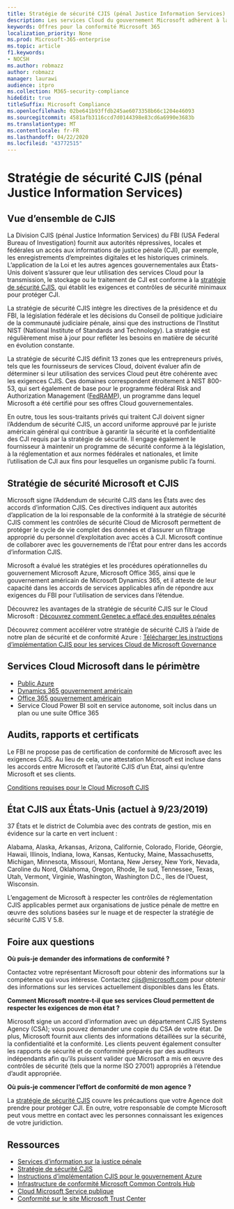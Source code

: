 ```yaml
---
title: Stratégie de sécurité CJIS (pénal Justice Information Services)
description: Les services Cloud du gouvernement Microsoft adhèrent à la politique de sécurité des services informatiques pénales.
keywords: Offres pour la conformité Microsoft 365
localization_priority: None
ms.prod: Microsoft-365-enterprise
ms.topic: article
f1.keywords:
- NOCSH
ms.author: robmazz
author: robmazz
manager: laurawi
audience: itpro
ms.collection: M365-security-compliance
hideEdit: true
titleSuffix: Microsoft Compliance
ms.openlocfilehash: 02be641b93ffdb245ae6073358b66c1204e46093
ms.sourcegitcommit: 4581afb3116ccd7d0144398e83cd6a6990e3683b
ms.translationtype: MT
ms.contentlocale: fr-FR
ms.lasthandoff: 04/22/2020
ms.locfileid: "43772515"
---
```

# <a name="criminal-justice-information-services-cjis-security-policy"></a>Stratégie de sécurité CJIS (pénal Justice Information Services)

## <a name="cjis-overview"></a>Vue d’ensemble de CJIS

La Division CJIS (pénal Justice Information Services) du FBI (USA Federal Bureau of Investigation) fournit aux autorités répressives, locales et fédérales un accès aux informations de justice pénale (CJI), par exemple, les enregistrements d’empreintes digitales et les historiques criminels. L’application de la Loi et les autres agences gouvernementales aux États-Unis doivent s’assurer que leur utilisation des services Cloud pour la transmission, le stockage ou le traitement de CJI est conforme à la [stratégie de sécurité CJIS](https://aka.ms/cjis-security-policy), qui établit les exigences et contrôles de sécurité minimaux pour protéger CJI.

La stratégie de sécurité CJIS intègre les directives de la présidence et du FBI, la législation fédérale et les décisions du Conseil de politique judiciaire de la communauté judiciaire pénale, ainsi que des instructions de l’Institut NIST (National Institute of Standards and Technology). La stratégie est régulièrement mise à jour pour refléter les besoins en matière de sécurité en évolution constante.

La stratégie de sécurité CJIS définit 13 zones que les entrepreneurs privés, tels que les fournisseurs de services Cloud, doivent évaluer afin de déterminer si leur utilisation des services Cloud peut être cohérente avec les exigences CJIS. Ces domaines correspondent étroitement à NIST 800-53, qui sert également de base pour le programme fédéral Risk and Authorization Management ([FedRAMP](offering-FedRAMP.md)), un programme dans lequel Microsoft a été certifié pour ses offres Cloud gouvernementales.

En outre, tous les sous-traitants privés qui traitent CJI doivent signer l’Addendum de sécurité CJIS, un accord uniforme approuvé par le juriste américain général qui contribue à garantir la sécurité et la confidentialité des CJI requis par la stratégie de sécurité. Il engage également le fournisseur à maintenir un programme de sécurité conforme à la législation, à la réglementation et aux normes fédérales et nationales, et limite l’utilisation de CJI aux fins pour lesquelles un organisme public l’a fourni.

## <a name="microsoft-and-cjis-security-policy"></a>Stratégie de sécurité Microsoft et CJIS

Microsoft signe l’Addendum de sécurité CJIS dans les États avec des accords d’information CJIS. Ces directives indiquent aux autorités d’application de la loi responsable de la conformité à la stratégie de sécurité CJIS comment les contrôles de sécurité Cloud de Microsoft permettent de protéger le cycle de vie complet des données et d’assurer un filtrage approprié du personnel d’exploitation avec accès à CJI. Microsoft continue de collaborer avec les gouvernements de l’État pour entrer dans les accords d’information CJIS.

Microsoft a évalué les stratégies et les procédures opérationnelles du gouvernement Microsoft Azure, Microsoft Office 365, ainsi que le gouvernement américain de Microsoft Dynamics 365, et il atteste de leur capacité dans les accords de services applicables afin de répondre aux exigences du FBI pour l’utilisation de services dans l’étendue.

Découvrez les avantages de la stratégie de sécurité CJIS sur le Cloud Microsoft : [Découvrez comment Genetec a effacé des enquêtes pénales](https://customers.microsoft.com/story/genetec)

Découvrez comment accélérer votre stratégie de sécurité CJIS à l’aide de notre plan de sécurité et de conformité Azure : [Télécharger les instructions d’implémentation CJIS pour les services Cloud de Microsoft Governance](https://gallery.technet.microsoft.com/CJIS-Implementation-62af7c27)

## <a name="microsoft-in-scope-cloud-services"></a>Services Cloud Microsoft dans le périmètre

- [Public Azure](https://aka.ms/AzureCompliance)
- [Dynamics 365 gouvernement américain](https://aka.ms/d365-compliance-list)
- [Office 365 gouvernement américain](https://go.microsoft.com/fwlink/p/?LinkID=2077751)
- Service Cloud Power BI soit en service autonome, soit inclus dans un plan ou une suite Office 365

## <a name="audits-reports-and-certificates"></a>Audits, rapports et certificats

Le FBI ne propose pas de certification de conformité de Microsoft avec les exigences CJIS. Au lieu de cela, une attestation Microsoft est incluse dans les accords entre Microsoft et l’autorité CJIS d’un État, ainsi qu’entre Microsoft et ses clients.

[Conditions requises pour le Cloud Microsoft CJIS](https://aka.ms/MicrosoftCJISCloudRequirements)

## <a name="cjis-status-in-the-united-states-current-as-of-9232019"></a>État CJIS aux États-Unis (actuel à 9/23/2019)

37 États et le district de Columbia avec des contrats de gestion, mis en évidence sur la carte en vert incluent :

Alabama, Alaska, Arkansas, Arizona, Californie, Colorado, Floride, Géorgie, Hawaii, Illinois, Indiana, Iowa, Kansas, Kentucky, Maine, Massachusetts, Michigan, Minnesota, Missouri, Montana, New Jersey, New York, Nevada, Caroline du Nord, Oklahoma, Oregon, Rhode, île sud, Tennessee, Texas, Utah, Vermont, Virginie, Washington, Washington D.C., îles de l’Ouest, Wisconsin.

L’engagement de Microsoft à respecter les contrôles de réglementation CJIS applicables permet aux organisations de justice pénale de mettre en œuvre des solutions basées sur le nuage et de respecter la stratégie de sécurité CJIS V 5.8.

## <a name="frequently-asked-questions"></a>Foire aux questions

**Où puis-je demander des informations de conformité ?**

Contactez votre représentant Microsoft pour obtenir des informations sur la compétence qui vous intéresse. Contactez <cjis@microsoft.com> pour obtenir des informations sur les services actuellement disponibles dans les États.

**Comment Microsoft montre-t-il que ses services Cloud permettent de respecter les exigences de mon état ?**

Microsoft signe un accord d’information avec un département CJIS Systems Agency (CSA); vous pouvez demander une copie du CSA de votre état. De plus, Microsoft fournit aux clients des informations détaillées sur la sécurité, la confidentialité et la conformité. Les clients peuvent également consulter les rapports de sécurité et de conformité préparés par des auditeurs indépendants afin qu’ils puissent valider que Microsoft a mis en œuvre des contrôles de sécurité (tels que la norme ISO 27001) appropriés à l’étendue d’audit appropriée.

**Où puis-je commencer l’effort de conformité de mon agence ?**

La [stratégie de sécurité CJIS](https://aka.ms/cjis-security-policy) couvre les précautions que votre Agence doit prendre pour protéger CJI. En outre, votre responsable de compte Microsoft peut vous mettre en contact avec les personnes connaissant les exigences de votre juridiction.

## <a name="resources"></a>Ressources

- [Services d’information sur la justice pénale](https://aka.ms/cjis)
- [Stratégie de sécurité CJIS](https://aka.ms/cjis-security-policy)
- [Instructions d’implémentation CJIS pour le gouvernement Azure](https://aka.ms/cjisimplementationguidelines)
- [Infrastructure de conformité Microsoft Common Controls Hub](https://www.microsoft.com/trustcenter/common-controls-hub)
- [Cloud Microsoft Service publique](https://go.microsoft.com/fwlink/?linkid=2087246)
- [Conformité sur le site Microsoft Trust Center](https://www.microsoft.com/trust-center/compliance/compliance-overview)

